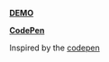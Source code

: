 [**DEMO**](https://canvas-every-day.web.app/20210224) </br>

[**CodePen**](https://codepen.io/shevsky/pen/XWNVMVE) </br>

Inspired by the [codepen](https://codepen.io/osublake/pen/qNPBpJ)